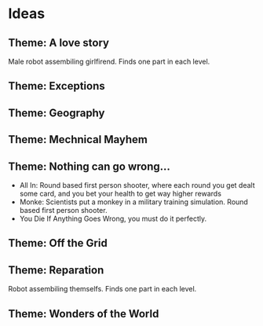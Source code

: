 # Ideas

## Theme: A love story

Male robot assembiling girlfirend. Finds one part in each level.

## Theme: Exceptions
## Theme: Geography
## Theme: Mechnical Mayhem
## Theme: Nothing can go wrong...

- All In: Round based first person shooter, where each round you get dealt some card, and you bet your health to get way higher rewards
- Monke: Scientists put a monkey in a military training simulation. Round based first person shooter.
- You Die If Anything Goes Wrong, you must do it perfectly.

## Theme: Off the Grid
## Theme: Reparation

Robot assembiling themselfs. Finds one part in each level.

## Theme: Wonders of the World


